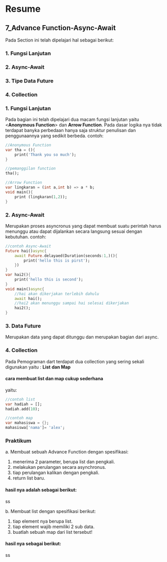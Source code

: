 # Resume
## 7_Advance Function-Async-Await
Pada Section ini telah dipelajari hal sebagai berikut:
### 1. Fungsi Lanjutan
### 2. Async-Await
### 3. Tipe Data Future
### 4. Collection

### <b>1. Fungsi Lanjutan</b>
Pada bagian ini telah dipelajari dua macam fungsi lanjutan yaitu <**Anonymous Function**> dan **Arrow Function**. Pada dasar logika nya tidak terdapat banyka perbedaan hanya saja struktur penulisan dan penggunaannya yang sedikit berbeda.
contoh:
```dart
//Anonymous Function
var tha = (){
    print('Thank you so much');
}

//pemanggilan function
tha();
```
```dart
//Arrow Function
var lingkaran = (int a,int b) => a * b;
void main(){
    print (lingkaran(1,2));
}
```
### 2. Async-Await
Merupakan proses asyncronus yang dapat membuat suatu perintah harus menunggu atau dapat dijalankan secara langsung sesuai dengan kebutuhan.
contoh:
```dart
//contoh Async-Await
Future hai()async{
    await Future.delayaed(Duration(seconds:1,)(){
        print('hello this is pirst');
    })
}
var hai2(){
    print('hello this is second');
}
void main()async{
    //hai akan dikerjakan terlebih dahulu
    await hai();
    //hai2 akan menunggu sampai hai selesai dikerjakan
    hai2();
}
```
### 3. Data Future
Merupakan data yang dapat ditunggu dan merupakan bagian dari async.
### 4. Collection
Pada Pemograman dart terdapat dua collection yang sering sekali digunakan yaitu :
**List**
**dan Map**
#### cara membuat list dan map cukup sederhana
yaitu:
```dart
//contoh list
var hadiah = [];
hadiah.add(10);

//contoh map
var mahasiswa = {};
mahasiswa['nama']= 'alex';
```
### Praktikum
a. Membuat sebuah Advance Function dengan spesifikasi:
1. menerima 2 parameter, berupa list dan pengkali.
2. melakukan perulangan secara asynchronus.
3. tiap perulangan kalikan dengan pengkali.
4. return list baru.
#### hasil nya adalah sebagai berikut:
ss

b. Membuat list dengan spesifikasi berikut:
1. tiap element nya berupa list.
2. tiap element wajib memiliki 2 sub data.
3. buatlah sebuah map dari list tersebut!
#### hasil nya sebagai berikut:
ss